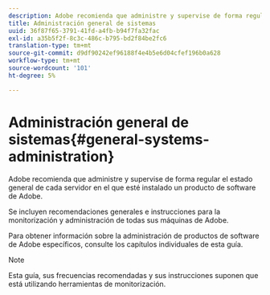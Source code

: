 ```yaml
---
description: Adobe recomienda que administre y supervise de forma regular el estado general de cada servidor en el que esté instalado un producto de software de Adobe.
title: Administración general de sistemas
uuid: 36f87f65-3791-41fd-a4fb-b94f7fa32fac
exl-id: a35b5f2f-8c3c-486c-b795-bd2f84be2fc6
translation-type: tm+mt
source-git-commit: d9df90242ef96188f4e4b5e6d04cfef196b0a628
workflow-type: tm+mt
source-wordcount: '101'
ht-degree: 5%

---
```


# Administración general de sistemas{#general-systems-administration}

Adobe recomienda que administre y supervise de forma regular el estado general de cada servidor en el que esté instalado un producto de software de Adobe.

Se incluyen recomendaciones generales e instrucciones para la monitorización y administración de todas sus máquinas de Adobe.

Para obtener información sobre la administración de productos de software de Adobe específicos, consulte los capítulos individuales de esta guía.

>[!NOTE]
>
>Esta guía, sus frecuencias recomendadas y sus instrucciones suponen que está utilizando herramientas de monitorización.
